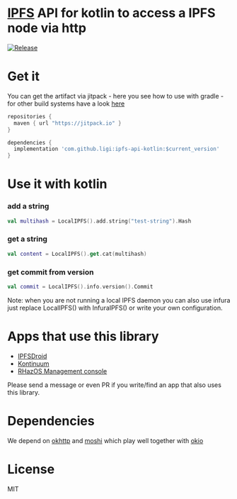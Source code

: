# [IPFS](http://ipfs.io) API for kotlin to access a IPFS node via http

[![Release](https://jitpack.io/v/ligi/ipfs-api-kotlin.svg)](https://jitpack.io/#ligi/ipfs-api-kotlin)

# Get it

You can get the artifact via jitpack - here you see how to use with gradle - for other build systems have a look [here](https://jitpack.io/#ligi/ipfs-api-kotlin)

``` groovy
repositories {
  maven { url "https://jitpack.io" }
}
```

``` groovy
dependencies {
  implementation 'com.github.ligi:ipfs-api-kotlin:$current_version'
}
```

# Use it with kotlin

### add a string
```kotlin
val multihash = LocalIPFS().add.string("test-string").Hash
```

### get a string
```kotlin
val content = LocalIPFS().get.cat(multihash)
```

### get commit from version
```kotlin
val commit = LocalIPFS().info.version().Commit
```

Note: when you are not running a local IPFS daemon you can also use infura just replace LocalIPFS() with InfuraIPFS() or write your own configuration.

# Apps that use this library

* [IPFSDroid](http://github.com/ligi/IPFSDroid)
* [Kontinuum](http://github.com/ligi/kontinuum)
* [RHazOS Management console](https://github.com/RHazDev/IPFS-Android)

Please send a message or even PR if you write/find an app that also uses this library.

# Dependencies 

We depend on [okhttp](http://square.github.io/okhttp) and [moshi](https://github.com/square/moshi) which play well together with [okio](https://github.com/square/okio)

# License 

MIT
